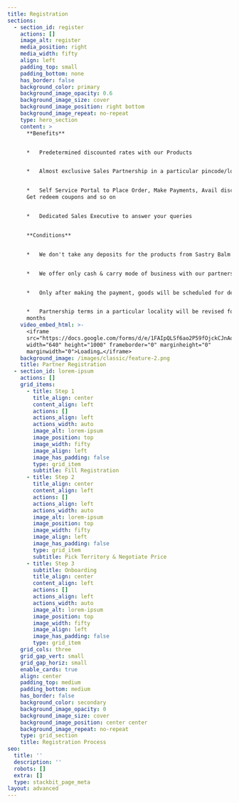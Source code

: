 ```yaml
---
title: Registration
sections:
  - section_id: register
    actions: []
    image_alt: register
    media_position: right
    media_width: fifty
    align: left
    padding_top: small
    padding_bottom: none
    has_border: false
    background_color: primary
    background_image_opacity: 0.6
    background_image_size: cover
    background_image_position: right bottom
    background_image_repeat: no-repeat
    type: hero_section
    content: >
      **Benefits**


      *   Predetermined discounted rates with our Products


      *   Almost exclusive Sales Partnership in a particular pincode/locality


      *   Self Service Portal to Place Order, Make Payments, Avail discounts,
      Get redeem coupons and so on


      *   Dedicated Sales Executive to answer your queries


      **Conditions**


      *   We don't take any deposits for the products from Sastry Balm


      *   We offer only cash & carry mode of business with our partners


      *   Only after making the payment, goods will be scheduled for delivery


      *   Partnership terms in a particular locality will be revised for every 3
      months
    video_embed_html: >-
      <iframe
      src="https://docs.google.com/forms/d/e/1FAIpQLSf6ao2P59fOjckCJnAqDiu2w2zGUMCJKGy47tFh5CASZ6kVvA/viewform?embedded=true"
      width="640" height="1000" frameborder="0" marginheight="0"
      marginwidth="0">Loading…</iframe>
    background_image: /images/classic/feature-2.png
    title: Partner Registration
  - section_id: lorem-ipsum
    actions: []
    grid_items:
      - title: Step 1
        title_align: center
        content_align: left
        actions: []
        actions_align: left
        actions_width: auto
        image_alt: lorem-ipsum
        image_position: top
        image_width: fifty
        image_align: left
        image_has_padding: false
        type: grid_item
        subtitle: Fill Registration
      - title: Step 2
        title_align: center
        content_align: left
        actions: []
        actions_align: left
        actions_width: auto
        image_alt: lorem-ipsum
        image_position: top
        image_width: fifty
        image_align: left
        image_has_padding: false
        type: grid_item
        subtitle: Pick Territory & Negotiate Price
      - title: Step 3
        subtitle: Onboarding
        title_align: center
        content_align: left
        actions: []
        actions_align: left
        actions_width: auto
        image_alt: lorem-ipsum
        image_position: top
        image_width: fifty
        image_align: left
        image_has_padding: false
        type: grid_item
    grid_cols: three
    grid_gap_vert: small
    grid_gap_horiz: small
    enable_cards: true
    align: center
    padding_top: medium
    padding_bottom: medium
    has_border: false
    background_color: secondary
    background_image_opacity: 0
    background_image_size: cover
    background_image_position: center center
    background_image_repeat: no-repeat
    type: grid_section
    title: Registration Process
seo:
  title: ''
  description: ''
  robots: []
  extra: []
  type: stackbit_page_meta
layout: advanced
---
```

